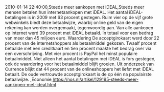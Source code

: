 2010-01-14 22:40:00,Steeds meer aankopen met iDEAL,Steeds meer mensen betalen hun internetaankopen met iDEAL. Het aantal iDEAL-betalingen is in 2009 met 63 procent gestegen. Ruim vier op de vijf grote webwinkels biedt deze betaalwijze, waarbij online geld van de eigen rekening kan worden overgemaakt, tegenwoordig aan. Van alle aankopen op internet werd 39 procent met iDEAL betaald. In totaal voor een bedrag van meer dan 45 miljoen euro. Waardering De acceptgirokaart werd door 22 procent van de internetshoppers als betaalmiddel gekozen. Twaalf procent betaalde met een creditkaart en tien procent maakte het bedrag over via een overschrijving. Met vier procent is PayPal het minst populaire betaalmiddel. Niet alleen het aantal betalingen met iDEAL is fors gestegen, ook de waardering voor het betaalmiddel blijft groeien. Uit onderzoek van Currence blijkt dat 44 procent van de onlineshoppers het liefst met iDEAL betaalt. De oude vertrouwde acceptgirokaart is de op één na populairste betaalwijze. ,Economie,https://nos.nl/artikel/129195-steeds-meer-aankopen-met-ideal.html